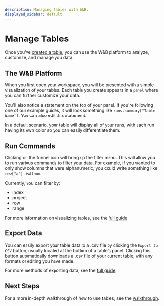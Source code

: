 ```yaml
---
description: Managing tables with W&B.
displayed_sidebar: default
---
```


# Manage Tables

Once you've [created a table](./tables-create.md), you can use the W&B platform to analyze, customize, and manage you data. 

## The W&B Platform
When you first open your workspace, you will be presented with a simple visualization of your tables. Each table you create appears in a `panel` where you can further customize your data.

You'll also notice a statement on the top of your panel. If you're following one of our example guides, it will look something like `runs.summary["Table Name"]`. You can also edit this statement. 

In a default scenario, your table will display all of your runs, with each run having its own color so you can easily differentiate them.

## Run Commands
Clicking on the funnel icon will bring up the filter menu. This will allow you to run various commands to filter your data. For example, if you wanted to only show columns that were alphanumeric, you could write something like `row["a"].isAlnum`.

Currently, you can filter by:
- index
- project
- row
- range

For more information on visualizing tables, see the [full guide](./visualize-tables.md)

## Export Data
You can easily export your table data to a .csv file by clicking the `Export to CSV` button, usually located at the bottom of a table's panel. Clicking this button automatically downloads a .csv file of your current table, with any formats or editing you have made.

For more methods of exporting data, see the [full guide](./tables-download.md).

## Next Steps
For a more in-depth walkthrough of how to use tables, see the [walkthrough](tables-walkthrough.md).